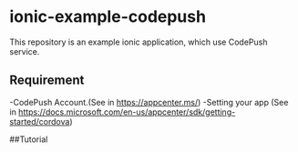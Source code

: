# ionic-example-codepush
This repository is an example ionic application, which use CodePush service.

## Requirement
-CodePush Account.(See in https://appcenter.ms/)
-Setting your app (See in https://docs.microsoft.com/en-us/appcenter/sdk/getting-started/cordova)

##Tutorial
